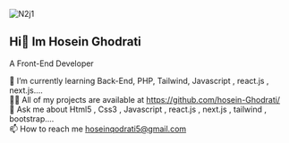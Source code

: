 ![N2j1](https://github.com/user-attachments/assets/0d4c7ee4-cd9f-41ca-9f38-108b7651e734)

## Hi👋 Im Hosein Ghodrati

A Front-End Developer


🌱 I’m currently learning Back-End, PHP, Tailwind, Javascript , react.js , next.js....  <br>
👨‍💻 All of my projects are available at https://github.com/hosein-Ghodrati/<br>
💬 Ask me about Html5 , Css3 , Javascript , react.js , next.js , tailwind , bootstrap....<br>
📫 How to reach me hoseinqodrati5@gmail.com<br>
<!--
**Hosein-ghodrati/Hosein-ghodrati** is a ✨ _special_ ✨ repository because its `README.md` (this file) appears on your GitHub profile.

Here are some ideas to get you started:

- 🔭 I’m currently working on ...
- 🌱 I’m currently learning ...
- 👯 I’m looking to collaborate on ...
- 🤔 I’m looking for help with ...
- 💬 Ask me about ...
- 📫 How to reach me: ...
- 😄 Pronouns: ...
- ⚡ Fun fact: ...
-->
